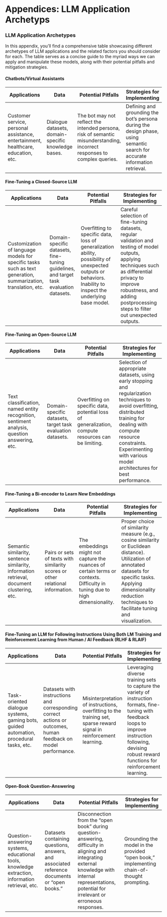 # Appendices: LLM Application Archetyps

### LLM Application Archetypes <a href="#appc" id="appc"></a>

In this appendix, you’ll find a comprehensive table showcasing different archetypes of LLM applications and the related factors you should consider for each. The table serves as a concise guide to the myriad ways we can apply and manipulate these models, along with their potential pitfalls and mitigation strategies.

#### Chatbots/Virtual Assistants <a href="#appclev1sec1" id="appclev1sec1"></a>

| Applications                                                                      | Data                                                | Potential Pitfalls                                                                                                       | Strategies for Implementing                                                                                                 |
| --------------------------------------------------------------------------------- | --------------------------------------------------- | ------------------------------------------------------------------------------------------------------------------------ | --------------------------------------------------------------------------------------------------------------------------- |
| Customer service, personal assistance, entertainment, healthcare, education, etc. | Dialogue datasets, domain-specific knowledge bases. | The bot may not reflect the intended persona, risk of semantic misunderstanding, incorrect responses to complex queries. | Defining and grounding the bot’s persona during the design phase, using semantic search for accurate information retrieval. |

#### Fine-Tuning a Closed-Source LLM <a href="#appclev1sec2" id="appclev1sec2"></a>

| Applications                                                                                                  | Data                                                                                   | Potential Pitfalls                                                                                                                                            | Strategies for Implementing                                                                                                                                                                                                           |
| ------------------------------------------------------------------------------------------------------------- | -------------------------------------------------------------------------------------- | ------------------------------------------------------------------------------------------------------------------------------------------------------------- | ------------------------------------------------------------------------------------------------------------------------------------------------------------------------------------------------------------------------------------- |
| Customization of language models for specific tasks such as text generation, summarization, translation, etc. | Domain-specific datasets, fine-tuning guidelines, and target task evaluation datasets. | Overfitting to specific data, loss of generalization ability, possibility of unexpected outputs or behaviors. Inability to inspect the underlying base model. | Careful selection of fine-tuning datasets, regular validation and testing of model outputs, applying techniques such as differential privacy to improve robustness, and adding postprocessing steps to filter out unexpected outputs. |

#### Fine-Tuning an Open-Source LLM <a href="#appclev1sec3" id="appclev1sec3"></a>

| Applications                                                                                | Data                                                       | Potential Pitfalls                                                                                 | Strategies for Implementing                                                                                                                                                                                                                          |
| ------------------------------------------------------------------------------------------- | ---------------------------------------------------------- | -------------------------------------------------------------------------------------------------- | ---------------------------------------------------------------------------------------------------------------------------------------------------------------------------------------------------------------------------------------------------- |
| Text classification, named entity recognition, sentiment analysis, question answering, etc. | Domain-specific datasets, target task evaluation datasets. | Overfitting on specific data, potential loss of generalization, compute resources can be limiting. | Selection of appropriate datasets, using early stopping and regularization techniques to avoid overfitting, distributed training for dealing with compute resource constraints. Experimenting with various model architectures for best performance. |

#### Fine-Tuning a Bi-encoder to Learn New Embeddings <a href="#appclev1sec4" id="appclev1sec4"></a>

| Applications                                                                               | Data                                                                           | Potential Pitfalls                                                                                                          | Strategies for Implementing                                                                                                                                                                                                     |
| ------------------------------------------------------------------------------------------ | ------------------------------------------------------------------------------ | --------------------------------------------------------------------------------------------------------------------------- | ------------------------------------------------------------------------------------------------------------------------------------------------------------------------------------------------------------------------------- |
| Semantic similarity, sentence similarity, information retrieval, document clustering, etc. | Pairs or sets of texts with similarity scores or other relational information. | The embeddings might not capture the nuances of certain terms or contexts. Difficulty in tuning due to high dimensionality. | Proper choice of similarity measure (e.g., cosine similarity or Euclidean distance). Utilization of annotated datasets for specific tasks. Applying dimensionality reduction techniques to facilitate tuning and visualization. |

#### Fine-Tuning an LLM for Following Instructions Using Both LM Training and Reinforcement Learning from Human / AI Feedback (RLHF & RLAIF) <a href="#appclev1sec5" id="appclev1sec5"></a>

| Applications                                                                           | Data                                                                                                           | Potential Pitfalls                                                                                                  | Strategies for Implementing                                                                                                                                                                                    |
| -------------------------------------------------------------------------------------- | -------------------------------------------------------------------------------------------------------------- | ------------------------------------------------------------------------------------------------------------------- | -------------------------------------------------------------------------------------------------------------------------------------------------------------------------------------------------------------- |
| Task-oriented dialogue systems, gaming bots, guided automation, procedural tasks, etc. | Datasets with instructions and corresponding correct actions or outcomes, human feedback on model performance. | Misinterpretation of instructions, overfitting to the training set, sparse reward signal in reinforcement learning. | Leveraging diverse training sets to capture the variety of instruction formats, fine-tuning with feedback loops to improve instruction following, devising robust reward functions for reinforcement learning. |

#### Open-Book Question-Answering <a href="#appclev1sec6" id="appclev1sec6"></a>

| Applications                                                                                                | Data                                                                                        | Potential Pitfalls                                                                                                                                                                                      | Strategies for Implementing                                                               |
| ----------------------------------------------------------------------------------------------------------- | ------------------------------------------------------------------------------------------- | ------------------------------------------------------------------------------------------------------------------------------------------------------------------------------------------------------- | ----------------------------------------------------------------------------------------- |
| <p>Question-<br>answering systems, educational tools, knowledge extraction, information retrieval, etc.</p> | Datasets containing questions, answers, and associated reference documents or “open books.” | Disconnection from the “open book” during question-answering, difficulty in aligning and integrating external knowledge with internal representations, potential for irrelevant or erroneous responses. | Grounding the model in the provided “open book,” implementing chain-of-thought prompting. |
